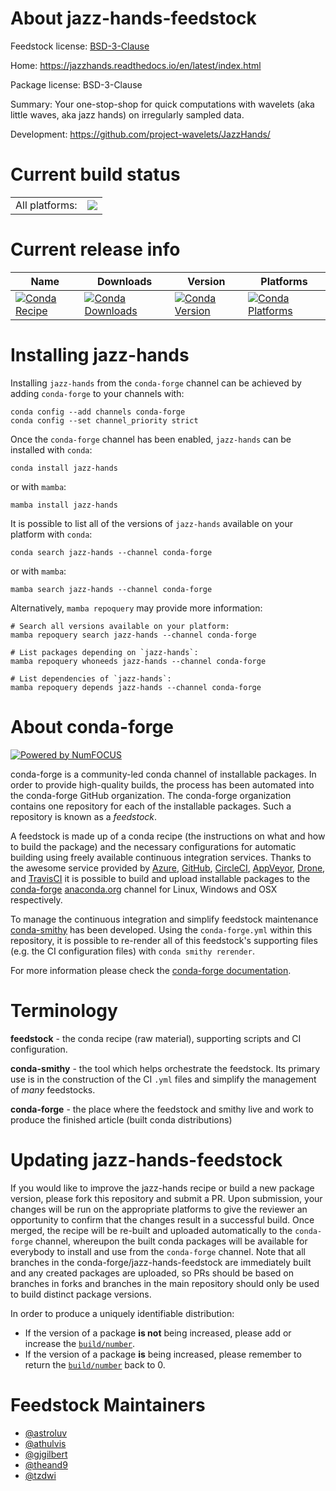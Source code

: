 About jazz-hands-feedstock
==========================

Feedstock license: [BSD-3-Clause](https://github.com/conda-forge/jazz-hands-feedstock/blob/main/LICENSE.txt)

Home: https://jazzhands.readthedocs.io/en/latest/index.html

Package license: BSD-3-Clause

Summary: Your one-stop-shop for quick computations with wavelets (aka little waves, aka jazz hands) on irregularly sampled data.

Development: https://github.com/project-wavelets/JazzHands/

Current build status
====================


<table><tr><td>All platforms:</td>
    <td>
      <a href="https://dev.azure.com/conda-forge/feedstock-builds/_build/latest?definitionId=13478&branchName=main">
        <img src="https://dev.azure.com/conda-forge/feedstock-builds/_apis/build/status/jazz-hands-feedstock?branchName=main">
      </a>
    </td>
  </tr>
</table>

Current release info
====================

| Name | Downloads | Version | Platforms |
| --- | --- | --- | --- |
| [![Conda Recipe](https://img.shields.io/badge/recipe-jazz--hands-green.svg)](https://anaconda.org/conda-forge/jazz-hands) | [![Conda Downloads](https://img.shields.io/conda/dn/conda-forge/jazz-hands.svg)](https://anaconda.org/conda-forge/jazz-hands) | [![Conda Version](https://img.shields.io/conda/vn/conda-forge/jazz-hands.svg)](https://anaconda.org/conda-forge/jazz-hands) | [![Conda Platforms](https://img.shields.io/conda/pn/conda-forge/jazz-hands.svg)](https://anaconda.org/conda-forge/jazz-hands) |

Installing jazz-hands
=====================

Installing `jazz-hands` from the `conda-forge` channel can be achieved by adding `conda-forge` to your channels with:

```
conda config --add channels conda-forge
conda config --set channel_priority strict
```

Once the `conda-forge` channel has been enabled, `jazz-hands` can be installed with `conda`:

```
conda install jazz-hands
```

or with `mamba`:

```
mamba install jazz-hands
```

It is possible to list all of the versions of `jazz-hands` available on your platform with `conda`:

```
conda search jazz-hands --channel conda-forge
```

or with `mamba`:

```
mamba search jazz-hands --channel conda-forge
```

Alternatively, `mamba repoquery` may provide more information:

```
# Search all versions available on your platform:
mamba repoquery search jazz-hands --channel conda-forge

# List packages depending on `jazz-hands`:
mamba repoquery whoneeds jazz-hands --channel conda-forge

# List dependencies of `jazz-hands`:
mamba repoquery depends jazz-hands --channel conda-forge
```


About conda-forge
=================

[![Powered by
NumFOCUS](https://img.shields.io/badge/powered%20by-NumFOCUS-orange.svg?style=flat&colorA=E1523D&colorB=007D8A)](https://numfocus.org)

conda-forge is a community-led conda channel of installable packages.
In order to provide high-quality builds, the process has been automated into the
conda-forge GitHub organization. The conda-forge organization contains one repository
for each of the installable packages. Such a repository is known as a *feedstock*.

A feedstock is made up of a conda recipe (the instructions on what and how to build
the package) and the necessary configurations for automatic building using freely
available continuous integration services. Thanks to the awesome service provided by
[Azure](https://azure.microsoft.com/en-us/services/devops/), [GitHub](https://github.com/),
[CircleCI](https://circleci.com/), [AppVeyor](https://www.appveyor.com/),
[Drone](https://cloud.drone.io/welcome), and [TravisCI](https://travis-ci.com/)
it is possible to build and upload installable packages to the
[conda-forge](https://anaconda.org/conda-forge) [anaconda.org](https://anaconda.org/)
channel for Linux, Windows and OSX respectively.

To manage the continuous integration and simplify feedstock maintenance
[conda-smithy](https://github.com/conda-forge/conda-smithy) has been developed.
Using the ``conda-forge.yml`` within this repository, it is possible to re-render all of
this feedstock's supporting files (e.g. the CI configuration files) with ``conda smithy rerender``.

For more information please check the [conda-forge documentation](https://conda-forge.org/docs/).

Terminology
===========

**feedstock** - the conda recipe (raw material), supporting scripts and CI configuration.

**conda-smithy** - the tool which helps orchestrate the feedstock.
                   Its primary use is in the construction of the CI ``.yml`` files
                   and simplify the management of *many* feedstocks.

**conda-forge** - the place where the feedstock and smithy live and work to
                  produce the finished article (built conda distributions)


Updating jazz-hands-feedstock
=============================

If you would like to improve the jazz-hands recipe or build a new
package version, please fork this repository and submit a PR. Upon submission,
your changes will be run on the appropriate platforms to give the reviewer an
opportunity to confirm that the changes result in a successful build. Once
merged, the recipe will be re-built and uploaded automatically to the
`conda-forge` channel, whereupon the built conda packages will be available for
everybody to install and use from the `conda-forge` channel.
Note that all branches in the conda-forge/jazz-hands-feedstock are
immediately built and any created packages are uploaded, so PRs should be based
on branches in forks and branches in the main repository should only be used to
build distinct package versions.

In order to produce a uniquely identifiable distribution:
 * If the version of a package **is not** being increased, please add or increase
   the [``build/number``](https://docs.conda.io/projects/conda-build/en/latest/resources/define-metadata.html#build-number-and-string).
 * If the version of a package **is** being increased, please remember to return
   the [``build/number``](https://docs.conda.io/projects/conda-build/en/latest/resources/define-metadata.html#build-number-and-string)
   back to 0.

Feedstock Maintainers
=====================

* [@astroluv](https://github.com/astroluv/)
* [@athulvis](https://github.com/athulvis/)
* [@gjgilbert](https://github.com/gjgilbert/)
* [@theand9](https://github.com/theand9/)
* [@tzdwi](https://github.com/tzdwi/)

